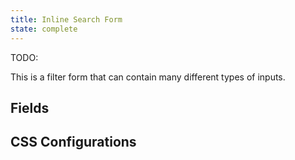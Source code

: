 ```yaml
---
title: Inline Search Form
state: complete
---
```


TODO:

This is a filter form that can contain many different types of inputs.

## Fields


## CSS Configurations
